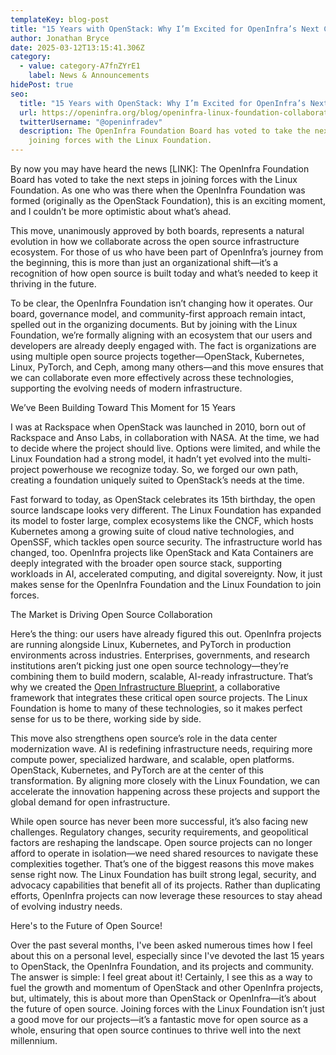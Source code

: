 ```yaml
---
templateKey: blog-post
title: "15 Years with OpenStack: Why I’m Excited for OpenInfra’s Next Chapter"
author: Jonathan Bryce
date: 2025-03-12T13:15:41.306Z
category:
  - value: category-A7fnZYrE1
    label: News & Announcements
hidePost: true
seo:
  title: "15 Years with OpenStack: Why I’m Excited for OpenInfra’s Next Chapter"
  url: https://openinfra.org/blog/openinfra-linux-foundation-collaboration
  twitterUsername: "@openinfradev"
  description: The OpenInfra Foundation Board has voted to take the next steps in
    joining forces with the Linux Foundation.
---
```

By now you may have heard the news \[LINK]: The OpenInfra Foundation Board has voted to take the next steps in joining forces with the Linux Foundation. As one who was there when the OpenInfra Foundation was formed (originally as the OpenStack Foundation), this is an exciting moment, and I couldn’t be more optimistic about what’s ahead.

This move, unanimously approved by both boards, represents a natural evolution in how we collaborate across the open source infrastructure ecosystem. For those of us who have been part of OpenInfra’s journey from the beginning, this is more than just an organizational shift—it’s a recognition of how open source is built today and what’s needed to keep it thriving in the future.

To be clear, the OpenInfra Foundation isn’t changing how it operates. Our board, governance model, and community-first approach remain intact, spelled out in the organizing documents. But by joining with the Linux Foundation, we’re formally aligning with an ecosystem that our users and developers are already deeply engaged with. The fact is organizations are using multiple open source projects together—OpenStack, Kubernetes, Linux, PyTorch, and Ceph, among many others—and this move ensures that we can collaborate even more effectively across these technologies, supporting the evolving needs of modern infrastructure.

We’ve Been Building Toward This Moment for 15 Years

I was at Rackspace when OpenStack was launched in 2010, born out of Rackspace and Anso Labs, in collaboration with NASA. At the time, we had to decide where the project should live. Options were limited, and while the Linux Foundation had a strong model, it hadn’t yet evolved into the multi-project powerhouse we recognize today. So, we forged our own path, creating a foundation uniquely suited to OpenStack’s needs at the time.

Fast forward to today, as OpenStack celebrates its 15th birthday, the open source landscape looks very different. The Linux Foundation has expanded its model to foster large, complex ecosystems like the CNCF, which hosts Kubernetes among a growing suite of cloud native technologies, and OpenSSF, which tackles open source security. The infrastructure world has changed, too. OpenInfra projects like OpenStack and Kata Containers are deeply integrated with the broader open source stack, supporting workloads in AI, accelerated computing, and digital sovereignty. Now, it just makes sense for the OpenInfra Foundation and the Linux Foundation to join forces.

The Market is Driving Open Source Collaboration

Here’s the thing: our users have already figured this out. OpenInfra projects are running alongside Linux, Kubernetes, and PyTorch in production environments across industries. Enterprises, governments, and research institutions aren’t picking just one open source technology—they’re combining them to build modern, scalable, AI-ready infrastructure. That’s why we created the [Open Infrastructure Blueprint](https://openinfra.org/open-infrastructure-blueprint-white-paper), a collaborative framework that integrates these critical open source projects. The Linux Foundation is home to many of these technologies, so it makes perfect sense for us to be there, working side by side.

This move also strengthens open source’s role in the data center modernization wave. AI is redefining infrastructure needs, requiring more compute power, specialized hardware, and scalable, open platforms. OpenStack, Kubernetes, and PyTorch are at the center of this transformation. By aligning more closely with the Linux Foundation, we can accelerate the innovation happening across these projects and support the global demand for open infrastructure.

While open source has never been more successful, it’s also facing new challenges. Regulatory changes, security requirements, and geopolitical factors are reshaping the landscape. Open source projects can no longer afford to operate in isolation—we need shared resources to navigate these complexities together. That’s one of the biggest reasons this move makes sense right now. The Linux Foundation has built strong legal, security, and advocacy capabilities that benefit all of its projects. Rather than duplicating efforts, OpenInfra projects can now leverage these resources to stay ahead of evolving industry needs.

Here's to the Future of Open Source!

Over the past several months, I've been asked numerous times how I feel about this on a personal level, especially since I've devoted the last 15 years to OpenStack, the OpenInfra Foundation, and its projects and community. The answer is simple: I feel great about it! Certainly, I see this as a way to fuel the growth and momentum of OpenStack and other OpenInfra projects, but, ultimately, this is about more than OpenStack or OpenInfra—it’s about the future of open source. Joining forces with the Linux Foundation isn’t just a good move for our projects—it’s a fantastic move for open source as a whole, ensuring that open source continues to thrive well into the next millennium.